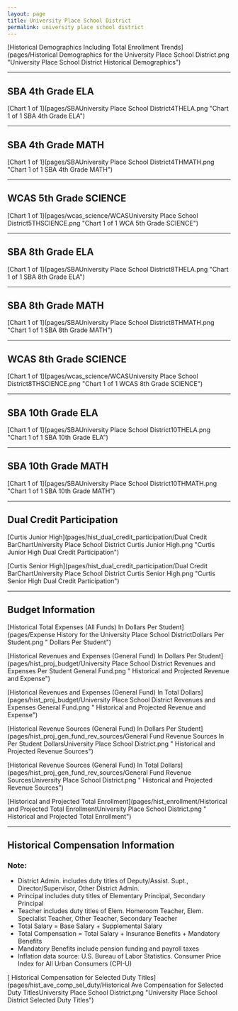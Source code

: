 ```yaml
---
layout: page
title: University Place School District
permalink: university place school district
---
```



[Historical Demographics Including Total Enrollment Trends](pages/Historical Demographics for the University Place School District.png "University Place School District Historical Demographics")

___

## SBA 4th Grade ELA

[Chart 1 of 1](pages/SBAUniversity Place School District4THELA.png "Chart 1 of 1 SBA 4th Grade ELA")


___

## SBA 4th Grade MATH

[Chart 1 of 1](pages/SBAUniversity Place School District4THMATH.png "Chart 1 of 1 SBA 4th Grade MATH")


___

## WCAS 5th Grade SCIENCE

[Chart 1 of 1](pages/wcas_science/WCASUniversity Place School District5THSCIENCE.png "Chart 1 of 1 WCA 5th Grade SCIENCE")


___

## SBA 8th Grade ELA

[Chart 1 of 1](pages/SBAUniversity Place School District8THELA.png "Chart 1 of 1 SBA 8th Grade ELA")


___

## SBA 8th Grade MATH

[Chart 1 of 1](pages/SBAUniversity Place School District8THMATH.png "Chart 1 of 1 SBA 8th Grade MATH")


___

## WCAS 8th Grade SCIENCE

[Chart 1 of 1](pages/wcas_science/WCASUniversity Place School District8THSCIENCE.png "Chart 1 of 1 WCAS 8th Grade SCIENCE")


___

## SBA 10th Grade ELA

[Chart 1 of 1](pages/SBAUniversity Place School District10THELA.png "Chart 1 of 1 SBA 10th Grade ELA")


___

## SBA 10th Grade MATH

[Chart 1 of 1](pages/SBAUniversity Place School District10THMATH.png "Chart 1 of 1 SBA 10th Grade MATH")


___

## Dual Credit Participation

[Curtis Junior High](pages/hist_dual_credit_participation/Dual Credit BarChartUniversity Place School District Curtis Junior High.png "Curtis Junior High Dual Credit Participation")

[Curtis Senior High](pages/hist_dual_credit_participation/Dual Credit BarChartUniversity Place School District Curtis Senior High.png "Curtis Senior High Dual Credit Participation")


___

## Budget Information

[Historical Total Expenses (All Funds) In Dollars Per Student](pages/Expense History for the University Place School DistrictDollars Per Student.png " Dollars Per Student")

[Historical Revenues and Expenses (General Fund) In Dollars Per Student](pages/hist_proj_budget/University Place School District Revenues and Expenses Per Student General Fund.png " Historical and Projected Revenue and Expense")

[Historical Revenues and Expenses (General Fund) In Total Dollars](pages/hist_proj_budget/University Place School District Revenues and Expenses General Fund.png " Historical and Projected Revenue and Expense")

[Historical Revenue Sources (General Fund) In Dollars Per Student](pages/hist_proj_gen_fund_rev_sources/General Fund Revenue Sources In Per Student DollarsUniversity Place School District.png " Historical and Projected Revenue Sources")

[Historical Revenue Sources (General Fund) In Total Dollars](pages/hist_proj_gen_fund_rev_sources/General Fund Revenue SourcesUniversity Place School District.png " Historical and Projected Revenue Sources")

[Historical and Projected Total Enrollment](pages/hist_enrollment/Historical and Projected Total EnrollmentUniversity Place School District.png " Historical and Projected Total Enrollment")


___

## Historical Compensation Information
### Note:
- District Admin. includes duty titles of Deputy/Assist. Supt., Director/Supervisor, Other District Admin.
- Principal includes duty titles of Elementary Principal, Secondary Principal
- Teacher includes duty titles of Elem. Homeroom Teacher, Elem. Specialist Teacher, Other Teacher, Secondary Teacher
- Total Salary = Base Salary + Supplemental Salary
- Total Compensation = Total Salary + Insurance Benefits + Mandatory Benefits
- Mandatory Benefits include pension funding and payroll taxes
- Inflation data source: U.S. Bureau of Labor Statistics. Consumer Price Index for All Urban Consumers (CPI-U)

[ Historical Compensation for Selected Duty Titles](pages/hist_ave_comp_sel_duty/Historical Ave Compensation for Selected Duty TitlesUniversity Place School District.png "University Place School District Selected Duty Titles")

